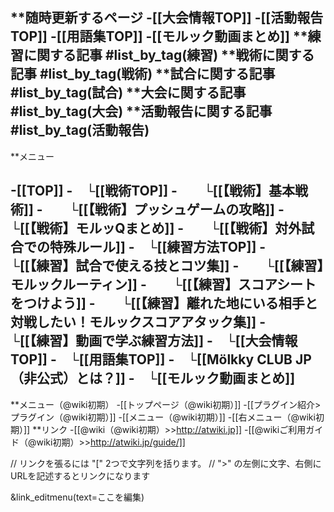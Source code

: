 **随時更新するページ
-[[大会情報TOP]]
-[[活動報告TOP]]
-[[用語集TOP]]
-[[モルック動画まとめ]]
**練習に関する記事
#list_by_tag(練習)
**戦術に関する記事
#list_by_tag(戦術)
**試合に関する記事
#list_by_tag(試合)
**大会に関する記事
#list_by_tag(大会)
**活動報告に関する記事
#list_by_tag(活動報告)
----
**メニュー

-[[TOP]]
-　└[[戦術TOP]]
-　　└[[【戦術】基本戦術]]
-　　└[[【戦術】プッシュゲームの攻略]]
-　　└[[【戦術】モルッQまとめ]]
-　　└[[【戦術】対外試合での特殊ルール]]
-　└[[練習方法TOP]]
-　　└[[【練習】試合で使える技とコツ集]]
-　　└[[【練習】モルックルーティン]]
-　　└[[【練習】スコアシートをつけよう]]
-　　└[[【練習】離れた地にいる相手と対戦したい！モルックスコアアタック集]]
-　　└[[【練習】動画で学ぶ練習方法]]
-　└[[大会情報TOP]]
-　└[[用語集TOP]]
-　└[[Mölkky CLUB JP（非公式）とは？]]
-　└[[モルック動画まとめ]]
----
**メニュー（@wiki初期）
-[[トップページ（@wiki初期）]]
-[[プラグイン紹介>プラグイン（@wiki初期）]]
-[[メニュー（@wiki初期）]]
-[[右メニュー（@wiki初期）]]
**リンク
-[[@wiki（@wiki初期）>>http://atwiki.jp]]
-[[@wikiご利用ガイド（@wiki初期）>>http://atwiki.jp/guide/]]

// リンクを張るには "[" 2つで文字列を括ります。
// ">" の左側に文字、右側にURLを記述するとリンクになります




&link_editmenu(text=ここを編集)
